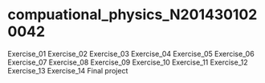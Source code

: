 # compuational_physics_N2014301020042
Exercise_01
Exercise_02
Exercise_03
Exercise_04
Exercise_05
Exercise_06 
Exercise_07 
Exercise_08 
Exercise_09
Exercise_10
Exercise_11
Exercise_12
Exercise_13
Exercise_14
Final project
